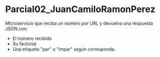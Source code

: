 # Parcial02_JuanCamiloRamonPerez

Microservicio que reciba un número por URL y devuelva una respuesta JSON con:

-   El número recibido
-   Su factorial
-   Una etiqueta "par" o "impar" según corresponda.
